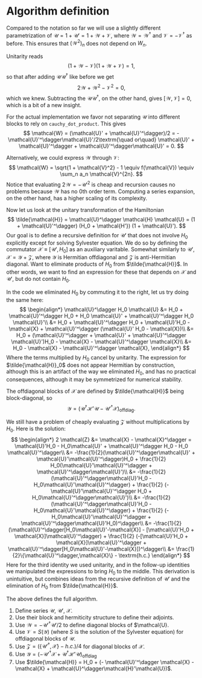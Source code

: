 # Algorithm definition

Compared to the notation so far we will use a slightly different parametrization of $\mathcal{U} = 1 + \mathcal{U}' = 1 + \mathcal{W} + \mathcal{V}$, where $\mathcal{W} = \mathcal{W}^\dagger$ and $\mathcal{V} = -\mathcal{V}^\dagger$ as before. This ensures that $(\mathcal{W}^2)_n$ does not depend on $W_n$.

Unitarity reads
$$
(1 + \mathcal{W} - \mathcal{V}) (1 + \mathcal{W} + \mathcal{V}) = 1,
$$
so that after adding $\mathcal{U}\mathcal{U}^\dagger$ like before we get
$$
2\mathcal{W} + \mathcal{W}^2 - \mathcal{V}^2 = 0,
$$
which we knew. Subtracting the $\mathcal{U}\mathcal{U}^\dagger$, on the other hand, gives $[\mathcal{W}, \mathcal{V}] = 0$, which is a bit of a new insight.

For the actual implementation we favor not separating $\mathcal{U}$ into different blocks to rely on `cauchy_dot_product`. This gives
$$
\mathcal{W} = (\mathcal{U}' + \mathcal{U}'^\dagger)/2 = -\mathcal{U}'^\dagger\mathcal{U}'/2\textrm{\quad or\quad} \mathcal{U}' + \mathcal{U}'^\dagger + \mathcal{U}'^\dagger\mathcal{U}' = 0.
$$

Alternatively, we could express $\mathcal{W}$ through $\mathcal{V}$:
$$
\mathcal{W} = \sqrt{1 + \mathcal{V}^2} - 1 \equiv f(\mathcal{V}) \equiv \sum_n a_n \mathcal{V}^{2n}.
$$
Notice that evaluating $2\mathcal{W} = -\mathcal{U}'^2$ is cheap and recursion causes no problems because $\mathcal{W}$ has no 0th order term.
Computing a series expansion, on the other hand, has a higher scaling of its complexity.

Now let us look at the unitary transformation of the Hamiltonian
$$
\tilde{\mathcal{H}} = \mathcal{U}^\dagger \mathcal{H} \mathcal{U} = (1 + \mathcal{U}'^\dagger) (H_0 + \mathcal{H'}) (1 + \mathcal{U}').
$$
Our goal is to define a recursive definition for $\mathcal{U}'$ that does not involve $H_0$ explicitly except for solving Sylvester equation.
We do so by defining the commutator $\mathcal{X} \equiv [\mathcal{U}', H_0]$ as an auxiliary varitable.
Somewhat similarly to $\mathcal{U}'$, $\mathcal{X} = \mathcal{Y} + \mathcal{Z}$, where $\mathcal{Y}$ is Hermitian offdiagonal and $\mathcal{Z}$ is anti-Hermitian diagonal.
Want to eliminate products of $H_0$ from $\tilde{\mathcal{H}}$. In other words, we want to find an expression for these that depends on $\mathcal{X}$ and $\mathcal{U}'$, but do not contain $H_0$.

In the code we eliminated $H_0$ by commuting it to the right, let us try doing the same here:
$$
\begin{align*}
\mathcal{U}^\dagger H_0 \mathcal{U}
&= H_0 + \mathcal{U}'^\dagger H_0 + H_0 \mathcal{U}' + \mathcal{U}'^\dagger H_0 \mathcal{U}'\\
&= H_0 + \mathcal{U}'^\dagger H_0 + \mathcal{U}'H_0 - \mathcal{X} + \mathcal{U}'^\dagger (\mathcal{U}' H_0 - \mathcal{X})\\
&= H_0 + (\mathcal{U}'^\dagger + \mathcal{U}' + \mathcal{U}'^\dagger \mathcal{U}')H_0 - \mathcal{X} - \mathcal{U}'^\dagger \mathcal{X}\\
&= H_0 - \mathcal{X} - \mathcal{U}'^\dagger \mathcal{X},
\end{align*}
$$
Where the terms multiplied by $H_0$ cancel by unitarity.
The expression for $\tilde{\mathcal{H}}_0$ does not appear Hermitian by construction, although this is an artifact of the way we eliminated $H_0$, and has no practical consequences, although it may be symmetrized for numerical stability.

The offdiagonal blocks of $\mathcal{X}$ are defined by $\tilde{\mathcal{H}}$ being block-diagonal, so
$$
\mathcal{Y} = (\mathcal{U}^\dagger \mathcal{H}' \mathcal{U} - \mathcal{U}'^\dagger \mathcal{X})_{\textrm{offdiag}}.
$$

We still have a problem of cheaply evaluating $\mathcal{Z}$ without multiplications by $H_0$.
Here is the solution:
$$
\begin{align*}
2 \mathcal{Z}
&= \mathcal{X} - \mathcal{X}^\dagger = \mathcal{U}'H_0 - H_0\mathcal{U}' + \mathcal{U}'^\dagger H_0 - H_0 \mathcal{U}'^\dagger\\
&=
    -\frac{1}{2}(\mathcal{U}'^\dagger\mathcal{U}' + \mathcal{U}'\mathcal{U}'^\dagger)H_0
    + \frac{1}{2} H_0(\mathcal{U}'\mathcal{U}'^\dagger + \mathcal{U}'^\dagger\mathcal{U}')\\
&=
    -\frac{1}{2}(\mathcal{U}'^\dagger\mathcal{U}'H_0 - H_0\mathcal{U}'\mathcal{U}'^\dagger)
    + \frac{1}{2} (-\mathcal{U}'\mathcal{U}'^\dagger H_0 + H_0\mathcal{U}'^\dagger\mathcal{U}')\\
&=
    -\frac{1}{2}(\mathcal{U}'^\dagger\mathcal{U}'H_0 - H_0\mathcal{U}'\mathcal{U}'^\dagger)
    + \frac{1}{2} (-H_0\mathcal{U}'\mathcal{U}'^\dagger + \mathcal{U}'^\dagger\mathcal{U}'H_0)^\dagger\\
&=
    -\frac{1}{2}(\mathcal{U}'^\dagger[H_0\mathcal{U}'-\mathcal{X}] - [\mathcal{U}'H_0 + \mathcal{X}]\mathcal{U}'^\dagger)
    + \frac{1}{2} (-[\mathcal{U}'H_0 + \mathcal{X}]\mathcal{U}'^\dagger + \mathcal{U}'^\dagger[H_0\mathcal{U}'-\mathcal{X}])^\dagger\\
&=
    \frac{1}{2}\{\mathcal{U}'^\dagger,\mathcal{X}\} - \textrm{h.c.}
\end{align*}
$$
Here for the third identity we used unitarity, and in the follow-up identities we manipulated the expressions to bring $H_0$ to the middle.
This derivation is unintuitive, but combines ideas from the recursive definition of $\mathcal{U}'$ and the elimination of $H_0$ from $\tilde{\mathcal{H}}$.

The above defines the full algorithm.
1. Define series $\mathcal{U}$, $\mathcal{U}'$, $\mathcal{X}$.
2. Use their block and hermiticity structure to define their adjoints.
3. Use $\mathcal{W} = -\mathcal{U}'^\dagger\mathcal{U}'/2$ to define diagonal blocks of $\mathcal{U}.
4. Use $\mathcal{V} = S(\mathcal{Y})$ (where $S$ is the solution of the Sylvester equation) for offdiagonal blocks of $\mathcal{U}$.
5. Use $\mathcal{Z} = (\{\mathcal{U}'^\dagger,\mathcal{X}\} - h.c.)/4$ for diagonal blocks of $\mathcal{X}$.
6. Use $\mathcal{Y} = (-\mathcal{U}'^\dagger\mathcal{X} + \mathcal{U}^\dagger\mathcal{H}'\mathcal{U})_{\textrm{offdiag}}$
7. Use $\tilde{\mathcal{H}} = H_0 + (- \mathcal{U}'^\dagger \mathcal{X} - \mathcal{X} + \mathcal{U}^\dagger\mathcal{H}'\mathcal{U})$.
